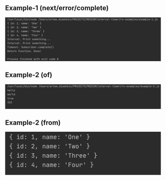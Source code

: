 ## Example-1 (next/error/complete)
![](images/1-next-error-complete.jpg)
## Example-2 (of)
![](images/2-of.jpg)
## Example-2 (from)
![](images/3-from.jpg)
